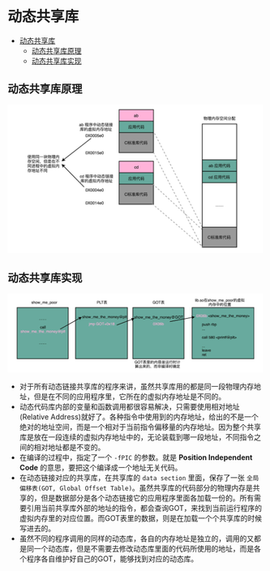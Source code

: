 # 动态共享库

- [动态共享库](#动态共享库)
  - [动态共享库原理](#动态共享库原理)
  - [动态共享库实现](#动态共享库实现)

## 动态共享库原理

![动态共享库原理](https://github.com/gongluck/images/blob/main/dynamic_shared_library/theory.png)

## 动态共享库实现

![动态共享库实现](https://github.com/gongluck/images/blob/main/dynamic_shared_library/implementation.png)

- 对于所有动态链接共享库的程序来讲，虽然共享库用的都是同一段物理内存地址，但是在不同的应用程序里，它所在的虚拟内存地址是不同的。
- 动态代码库内部的变量和函数调用都很容易解决，只需要使用相对地址(Relative Address)就好了。各种指令中使用到的内存地址，给出的不是一个绝对的地址空间，而是一个相对于当前指令偏移量的内存地址。因为整个共享库是放在一段连续的虚拟内存地址中的，无论装载到哪一段地址，不同指令之间的相对地址都是不变的。
- 在编译的过程中，指定了一个 `-fPIC` 的参数。就是 **Position Independent Code** 的意思，要把这个编译成一个地址无关代码。
- 在动态链接对应的共享库，在共享库的 `data section` 里面，保存了一张 `全局偏移表(GOT, Global Offset Table)`。虽然共享库的代码部分的物理内存是共享的，但是数据部分是各个动态链接它的应用程序里面各加载一份的。所有需要引用当前共享库外部的地址的指令，都会查询GOT，来找到当前运行程序的虚拟内存里的对应位置。而GOT表里的数据，则是在加载一个个共享库的时候写进去的。
- 虽然不同的程序调用的同样的动态库，各自的内存地址是独立的，调用的又都是同一个动态库，但是不需要去修改动态库里面的代码所使用的地址，而是各个程序各自维护好自己的GOT，能够找到对应的动态库。
